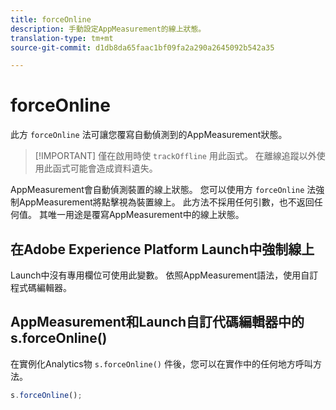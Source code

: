 ```yaml
---
title: forceOnline
description: 手動設定AppMeasurement的線上狀態。
translation-type: tm+mt
source-git-commit: d1db8da65faac1bf09fa2a290a2645092b542a35

---
```



# forceOnline

此方 `forceOnline` 法可讓您覆寫自動偵測到的AppMeasurement狀態。

> [!IMPORTANT] 僅在啟用時使 `trackOffline` 用此函式。 在離線追蹤以外使用此函式可能會造成資料遺失。

AppMeasurement會自動偵測裝置的線上狀態。 您可以使用方 `forceOnline` 法強制AppMeasurement將點擊視為裝置線上。 此方法不採用任何引數，也不返回任何值。 其唯一用途是覆寫AppMeasurement中的線上狀態。

## 在Adobe Experience Platform Launch中強制線上

Launch中沒有專用欄位可使用此變數。 依照AppMeasurement語法，使用自訂程式碼編輯器。

## AppMeasurement和Launch自訂代碼編輯器中的s.forceOnline()

在實例化Analytics物 `s.forceOnline()` 件後，您可以在實作中的任何地方呼叫方法。

```js
s.forceOnline();
```
